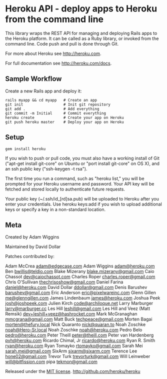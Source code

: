Heroku API - deploy apps to Heroku from the command line
========================================================

This library wraps the REST API for managing and deploying Rails apps to the
Heroku platform.  It can be called as a Ruby library, or invoked from the
command line.  Code push and pull is done through Git.

For more about Heroku see <http://heroku.com>.

For full documentation see <http://heroku.com/docs>.


Sample Workflow
---------------

Create a new Rails app and deploy it:

    rails myapp && cd myapp   # Create an app
    git init                  # Init git repository
    git add .                 # Add everything
    git commit -m Initial     # Commit everything
    heroku create             # Create your app on Heroku
    git push heroku master    # Deploy your app on Heroku


Setup
-----

    gem install heroku

If you wish to push or pull code, you must also have a working install of Git
("apt-get install git-core" on Ubuntu or "port install git-core" on OS X), and
an ssh public key ("ssh-keygen -t rsa").

The first time you run a command, such as "heroku list," you will be prompted
for your Heroku username and password. Your API key will be fetched and stored
locally to authenticate future requests.

Your public key (~/.ssh/id_[rd]sa.pub) will be uploaded to Heroku after you
enter your credentials. Use heroku keys:add if you wish to upload additional
keys or specify a key in a non-standard location.

Meta
----

Created by Adam Wiggins

Maintained by David Dollar

Patches contributed by:

Adam McCrea <adam@edgecase.com>
Adam Wiggins <adam@heroku.com>
Ben <bwillis@teldio.com>
Blake Mizerany <blake.mizerany@gmail.com>
Caio Chassot <dev@caiochassot.com>
Charles Roper <charles.roper@gmail.com>
Chris O'Sullivan <thechrisoshow@gmail.com>
Daniel Farina <daniel@heroku.com>
David Dollar <ddollar@gmail.com>
Denis Barushev <barushev@gmail.com>
Eric Anderson <eric@pixelwareinc.com>
Glenn Gillen <me@glenngillen.com>
James Lindenbaum <james@heroku.com>
Joshua Peek <josh@joshpeek.com>
Julien Kirch <code@archiloque.net>
Larry Marburger <larry@marburger.cc>
Les Hill <leshill@gmail.com>
Les Hill and Veez (Matt Remsik) <dev+leshill+veez@hashrocket.com>
Mark McGranaghan <mmcgrana@gmail.com>
Matt Buck <techpeace@gmail.com>
Morten Bagai <morten@thefury.local>
Nick Quaranto <nick@quaran.to>
Noah Zoschke <noah@Hero-Sr.local>
Noah Zoschke <noah@heroku.com>
Pedro Belo <pedro@heroku.com>
Peter Theill <peter@theill.com>
Peter van Hardenberg <pvh@heroku.com>
Ricardo Chimal, Jr <ricardo@heroku.com>
Ryan R. Smith <ryan@heroku.com>
Ryan Tomayko <rtomayko@gmail.com>
Sarah Mei <sarah.mei@gmail.com>
SixArm <sixarm@sixarm.com>
Terence Lee <hone02@gmail.com>
Trevor Turk <trevorturk@gmail.com>
Will Leinweber <will@bitfission.com>
pipa <tekmon@gmail.com>


Released under the [MIT license](http://www.opensource.org/licenses/mit-license.php).
<http://github.com/heroku/heroku>
